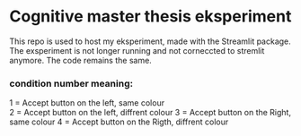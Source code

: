 # Cognitive master thesis eksperiment

This repo is used to host my eksperiment, made with the Streamlit package. 
The exsperiment is not longer running and not corneccted to stremlit anymore. The code remains the same. 

### condition number meaning:
 1 = Accept button on the left, same colour   
 2 = Accept button on the left, diffrent colour
 3 = Accept button on the Right, same colour
 4 = Accept button on the Rigth, diffrent colour 

